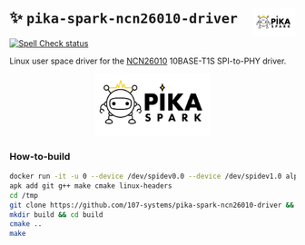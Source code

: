 <a href="https://pika-spark.io/"><img align="right" src="https://raw.githubusercontent.com/pika-spark/.github/main/logo/logo-pika-spark-bg-white.png" width="15%"></a>
:sparkles: `pika-spark-ncn26010-driver`
=======================================
[![Spell Check status](https://github.com/pika-spark/pika-spark-ncn26010-driver/actions/workflows/spell-check.yml/badge.svg)](https://github.com/pika-spark/pika-spark-ncn26010-driver/actions/workflows/spell-check.yml)

Linux user space driver for the [NCN26010](https://www.onsemi.com/products/interfaces/ethernet-controllers/ncn26010) 10BASE-T1S SPI-to-PHY driver.

<p align="center">
  <a href="https://pika-spark.io/"><img src="https://raw.githubusercontent.com/pika-spark/.github/main/logo/logo-pika-spark-bg-white-github.png" width="40%"></a>
</p>

### How-to-build
```bash
docker run -it -u 0 --device /dev/spidev0.0 --device /dev/spidev1.0 alpine:latest sh
apk add git g++ make cmake linux-headers
cd /tmp
git clone https://github.com/107-systems/pika-spark-ncn26010-driver && cd pika-spark-ncn26010-driver
mkdir build && cd build
cmake ..
make
```
